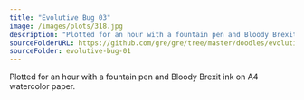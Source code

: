 ```yaml
---
title: "Evolutive Bug 03"
image: /images/plots/318.jpg
description: "Plotted for an hour with a fountain pen and Bloody Brexit ink on A4 watercolor paper."
sourceFolderURL: https://github.com/gre/gre/tree/master/doodles/evolutive-bug-01
sourceFolder: evolutive-bug-01
---
```


Plotted for an hour with a fountain pen and Bloody Brexit ink on A4 watercolor paper.
